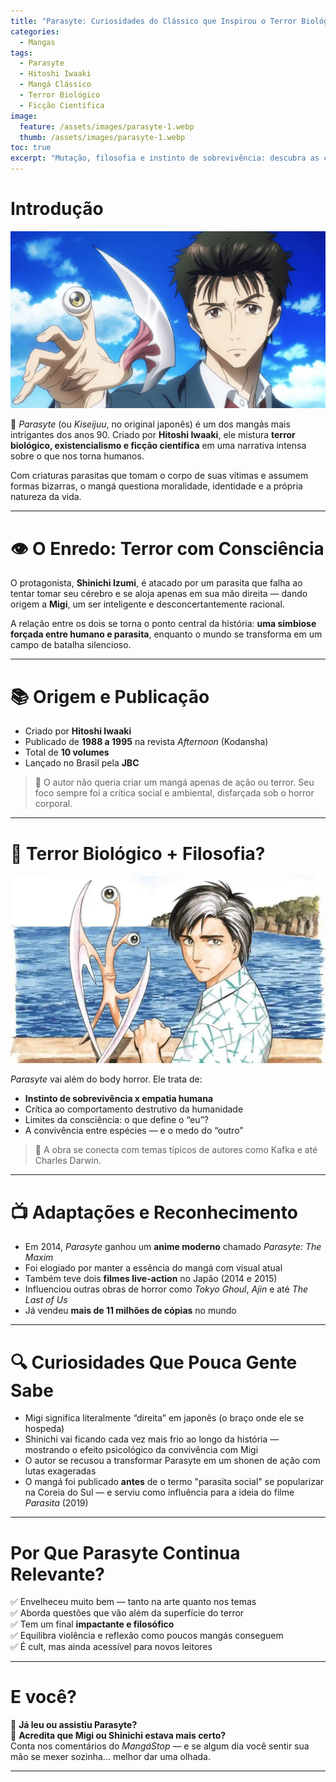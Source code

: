 ```yaml
---
title: "Parasyte: Curiosidades do Clássico que Inspirou o Terror Biológico nos Mangás"
categories:
  - Mangas
tags:
  - Parasyte
  - Hitoshi Iwaaki
  - Mangá Clássico
  - Terror Biológico
  - Ficção Científica
image:
  feature: /assets/images/parasyte-1.webp
  thumb: /assets/images/parasyte-1.webp
toc: true
excerpt: "Mutação, filosofia e instinto de sobrevivência: descubra as curiosidades por trás de Parasyte, o mangá cult de Hitoshi Iwaaki que influenciou toda uma geração."
---
```


# Introdução

![Shinichi e Migi em Parasyte.](/assets/images/parasyte-1.webp)

🧬 *Parasyte* (ou *Kiseijuu*, no original japonês) é um dos mangás mais intrigantes dos anos 90. Criado por **Hitoshi Iwaaki**, ele mistura **terror biológico, existencialismo e ficção científica** em uma narrativa intensa sobre o que nos torna humanos.

Com criaturas parasitas que tomam o corpo de suas vítimas e assumem formas bizarras, o mangá questiona moralidade, identidade e a própria natureza da vida.

---

# 👁️ O Enredo: Terror com Consciência

O protagonista, **Shinichi Izumi**, é atacado por um parasita que falha ao tentar tomar seu cérebro e se aloja apenas em sua mão direita — dando origem a **Migi**, um ser inteligente e desconcertantemente racional.

A relação entre os dois se torna o ponto central da história: **uma simbiose forçada entre humano e parasita**, enquanto o mundo se transforma em um campo de batalha silencioso.

---

# 📚 Origem e Publicação

- Criado por **Hitoshi Iwaaki**  
- Publicado de **1988 a 1995** na revista *Afternoon* (Kodansha)  
- Total de **10 volumes**  
- Lançado no Brasil pela **JBC**

> 🎯 O autor não queria criar um mangá apenas de ação ou terror. Seu foco sempre foi a crítica social e ambiental, disfarçada sob o horror corporal.

---

# 🧠 Terror Biológico + Filosofia?

![Transformação grotesca de um parasita.](/assets/images/parasyte-2.webp)

*Parasyte* vai além do body horror. Ele trata de:

- **Instinto de sobrevivência x empatia humana**  
- Crítica ao comportamento destrutivo da humanidade  
- Limites da consciência: o que define o “eu”?  
- A convivência entre espécies — e o medo do “outro”

> 🧪 A obra se conecta com temas típicos de autores como Kafka e até Charles Darwin.

---

# 📺 Adaptações e Reconhecimento

- Em 2014, *Parasyte* ganhou um **anime moderno** chamado *Parasyte: The Maxim*  
- Foi elogiado por manter a essência do mangá com visual atual  
- Também teve dois **filmes live-action** no Japão (2014 e 2015)  
- Influenciou outras obras de horror como *Tokyo Ghoul*, *Ajin* e até *The Last of Us*  
- Já vendeu **mais de 11 milhões de cópias** no mundo

---

# 🔍 Curiosidades Que Pouca Gente Sabe

- Migi significa literalmente “direita” em japonês (o braço onde ele se hospeda)  
- Shinichi vai ficando cada vez mais frio ao longo da história — mostrando o efeito psicológico da convivência com Migi  
- O autor se recusou a transformar Parasyte em um shonen de ação com lutas exageradas  
- O mangá foi publicado **antes** de o termo "parasita social" se popularizar na Coreia do Sul — e serviu como influência para a ideia do filme *Parasita* (2019)

---

# Por Que Parasyte Continua Relevante?

✅ Envelheceu muito bem — tanto na arte quanto nos temas  
✅ Aborda questões que vão além da superfície do terror  
✅ Tem um final **impactante e filosófico**  
✅ Equilibra violência e reflexão como poucos mangás conseguem  
✅ É cult, mas ainda acessível para novos leitores  

---

# E você?

🧬 **Já leu ou assistiu Parasyte?**  
🤯 **Acredita que Migi ou Shinichi estava mais certo?**  
Conta nos comentários do *MangáStop* — e se algum dia você sentir sua mão se mexer sozinha... melhor dar uma olhada.

---
